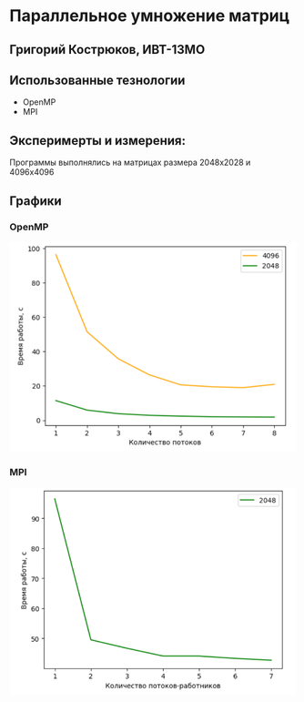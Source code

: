 # Параллельное умножение матриц
## Григорий Кострюков, ИВТ-13МО

## Использованные тезнологии
- OpenMP
- MPI

## Эксперимерты и измерения:
Программы выполнялись на матрицах размера 2048x2028 и 4096x4096

## Графики
### OpenMP
![Alt text](./images/openmp.png)
### MPI
![Alt text](./images/mpi.png)
